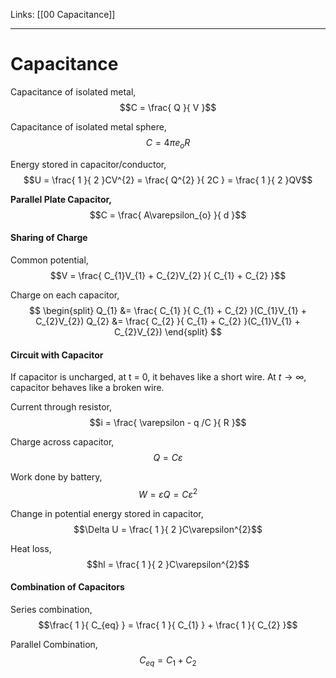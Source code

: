Links: [[00 Capacitance]]
___
# Capacitance 
Capacitance of isolated metal,
$$C = \frac{ Q }{ V }$$

Capacitance of isolated metal sphere,
$$C = 4\pi e_{o}R$$

Energy stored in capacitor/conductor,
$$U = \frac{ 1 }{ 2 }CV^{2} = \frac{ Q^{2} }{ 2C } = \frac{ 1 }{ 2 }QV$$

**Parallel Plate Capacitor,**
$$C = \frac{ A\varepsilon_{o} }{ d }$$

#### Sharing of Charge 
Common potential,
$$V = \frac{ C_{1}V_{1} + C_{2}V_{2} }{ C_{1} + C_{2} }$$

Charge on each capacitor,
$$
\begin{split}
Q_{1} &= \frac{ C_{1} }{ C_{1} + C_{2} }(C_{1}V_{1} + C_{2}V_{2})
Q_{2} &= \frac{ C_{2} }{ C_{1} + C_{2} }(C_{1}V_{1} + C_{2}V_{2})
\end{split}
$$

#### Circuit with Capacitor 
If capacitor is uncharged, at t = 0, it behaves like a short wire.
At $t \to \infty$, capacitor behaves like a broken wire.

Current through resistor,
$$i = \frac{ \varepsilon - q /C }{ R }$$

Charge across capacitor,
$$Q=  C\varepsilon$$

Work done by battery,
$$W = \varepsilon Q = C\varepsilon^{2}$$

Change in potential energy stored in capacitor,
$$\Delta U = \frac{ 1 }{ 2 }C\varepsilon^{2}$$

Heat loss,
$$hl = \frac{ 1 }{ 2 }C\varepsilon^{2}$$

#### Combination of Capacitors 
Series combination,
$$\frac{ 1 }{ C_{eq} } = \frac{ 1 }{ C_{1} } + \frac{ 1 }{ C_{2} }$$

Parallel Combination,
$$C_{eq} = C_{1} + C_{2}$$

